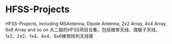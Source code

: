 # HFSS-Projects
HFSS-Projects, including MSAntenna, Dipole Antenna, 2x2 Array, 4x4 Array, 6x6 Array and so on
大二做的HFSS项目合集，包括微带天线、偶极子天线、1x2、2x2、1x4、4x4、6x6微带阵列天线等
